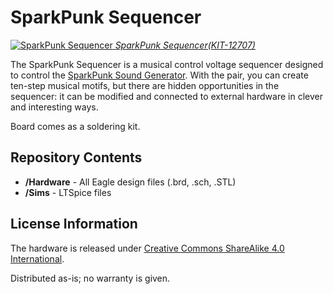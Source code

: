 SparkPunk Sequencer
===================

[![SparkPunk Sequencer](https://cdn.sparkfun.com//assets/parts/9/4/4/9/12707-02.jpg)
*SparkPunk Sequencer(KIT-12707)*](https://www.sparkfun.com/products/12707)

The SparkPunk Sequencer is a musical control voltage sequencer designed to control the 
[SparkPunk Sound Generator](https://www.sparkfun.com/products/11177). 
With the pair, you can create ten-step musical motifs, but there are hidden opportunities in the sequencer: 
it can be modified and connected to external hardware in clever and interesting ways. 

Board comes as a soldering kit. 

Repository Contents
-------------------
* **/Hardware** - All Eagle design files (.brd, .sch, .STL)
* **/Sims** - LTSpice files


License Information
-------------------
The hardware is released under [Creative Commons ShareAlike 4.0 International](https://creativecommons.org/licenses/by-sa/4.0/).

Distributed as-is; no warranty is given.
